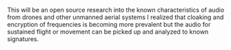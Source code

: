 This will be an open source research into the known characteristics of audio from drones and other unmanned aerial systems
I realized that cloaking and encryption of frequencies is becoming more prevalent but the audio for sustained flight or movement can be picked up and analyzed to known signatures.
